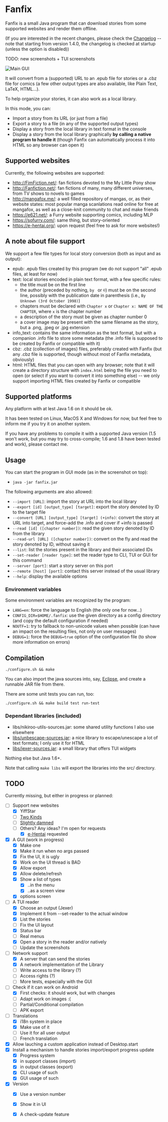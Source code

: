 # Fanfix

Fanfix is a small Java program that can download stories from some supported websites and render them offline.

(If you are interested in the recent changes, please check the [Changelog](changelog.md) -- note that starting from version 1.4.0, the changelog is checked at startup (unless the option is disabled))

TODO: new screenshots + TUI screenshots

![Main GUI](screenshots/fanfix-1.3.2.png?raw=true "Main GUI")

It will convert from a (supported) URL to an .epub file for stories or a .cbz file for comics (a few other output types are also available, like Plain Text, LaTeX, HTML...).

To help organize your stories, it can also work as a local library.

In this mode, you can:
- Import a story from its URL (or just from a file)
- Export a story to a file (in any of the supported output types)
- Display a story from the local library in text format in the console
- Display a story from the local library graphically **by calling a native program to handle it** (though Fanfix can automatically process it into HTML so any browser can open it)

## Supported websites

Currently, the following websites are supported:
- http://FimFiction.net/: fan fictions devoted to the My Little Pony show
- http://Fanfiction.net/: fan fictions of many, many different universes, from TV shows to novels to games
- http://mangafox.me/: a well filled repository of mangas, or, as their website states: most popular manga scanlations read online for free at mangafox, as well as a close-knit community to chat and make friends
- https://e621.net/: a Furry website supporting comics, including MLP
- https://sofurry.com/: same thing, but story-oriented
- https://e-hentai.org/: upon request (feel free to ask for more websites!)

## A note about file support

We support a few file types for local story conversion (both as input and as output):
- epub: .epub files created by this program (we do not support "all" .epub files, at least for now)
- text: local stories encoded in plain text format, with a few specific rules:
  - the title must be on the first line
  - the author (preceded by nothing, ```by ``` or ```©```) must be on the second line, possibly with the publication date in parenthesis (i.e., ```By Unknown (3rd October 1998)```)
  - chapters must be declared with ```Chapter x``` or ```Chapter x: NAME OF THE CHAPTER```, where ```x``` is the chapter number
  - a description of the story must be given as chapter number 0
  - a cover image may be present with the same filename as the story, but a .png, .jpeg or .jpg extension
- info_text: contains the same information as the text format, but with a companion .info file to store some metadata (the .info file is supposed to be created by Fanfix or compatible with it)
- cbz: .cbz (collection of images) files, preferably created with Fanfix (but any .cbz file is supported, though without most of Fanfix metadata, obviously)
- html: HTML files that you can open with any browser; note that it will create a directory structure with ```index.html``` being the file you need to open (or select if you want to convert it into something else) -- we only support importing HTML files created by Fanfix or compatible

## Supported platforms

Any platform with at lest Java 1.6 on it should be ok.

It has been tested on Linux, MacOS X and Windows for now, but feel free to inform me if you try it on another system.

If you have any problems to compile it with a supported Java version (1.5 won't work, but you may try to cross-compile; 1.6 and 1.8 have been tested and work), please contact me.

## Usage

You can start the program in GUI mode (as in the screenshot on top):
- ```java -jar fanfix.jar```


The following arguments are also allowed:
- ```--import [URL]```: import the story at URL into the local library
- ```--export [id] [output_type] [target]```: export the story denoted by ID to the target file
- ```--convert [URL] [output_type] [target] (+info)```: convert the story at URL into target, and force-add the .info and cover if +info is passed
- ```--read [id] ([chapter number])```: read the given story denoted by ID from the library
- ```--read-url [URL] ([chapter number])```: convert on the fly and read the story denoted by ID, without saving it
- ```--list```: list the stories present in the library and their associated IDs
- ```--set-reader [reader type]```: set the reader type to CLI, TUI or GUI for this command
- ```--server [port]```: start a story server on this port
- ```--remote [host] [port]```: contact this server instead of the usual library
- ```--help```: display the available options

### Environment variables

Some environment variables are recognized by the program:
- ```LANG=en```: force the language to English (the only one for now...)
- ```CONFIG_DIR=$HOME/.fanfix```: use the given directory as a config directory (and copy the default configuration if needed)
- ```NOUTF=1```: try to fallback to non-unicode values when possible (can have an impact on the resulting files, not only on user messages)
- ```DEBUG=1```: force the ```DEBUG=true``` option of the configuration file (to show more information on errors)

## Compilation

```./configure.sh && make```

You can also import the java sources into, say, [Eclipse](https://eclipse.org/), and create a runnable JAR file from there.

There are some unit tests you can run, too:

```./configure.sh && make build test run-test```

### Dependant libraries (included)

- libs/nikiroo-utils-sources.jar: some shared utility functions I also use elsewhere
- [libs/unbescape-sources.jar](https://github.com/unbescape/unbescape): a nice library to escape/unescape a lot of text formats; I only use it for HTML
- [libs/jexer-sources.jar](https://github.com/klamonte/jexer): a small library that offers TUI widgets

Nothing else but Java 1.6+.

Note that calling ```make libs``` will export the libraries into the src/ directory.

## TODO

Currently missing, but either in progress or planned:
- [ ] Support new websites
  - [x] YiffStar
  - [ ] [Two Kinds](http://twokinds.keenspot.com/)
  - [ ] [Slightly damned](http://www.sdamned.com/)
  - [ ] Others? Any ideas? I'm open for requests
    - [x] [e-Hentai](https://e-hentai.org/) requested
- [x] A GUI (work in progress)
  - [x] Make one
  - [x] Make it run when no args passed
  - [x] Fix the UI, it is ugly
  - [x] Work on the UI thread is BAD
  - [x] Allow export
  - [x] Allow delete/refresh
  - [x] Show a list of types
    - [x] ..in the menu
    - [x] ..as a screen view
  - [x] options screen
- [ ] A TUI reader
  - [x] Choose an output (Jexer)
  - [x] Implement it from --set-reader to the actual window
  - [x] List the stories
  - [ ] Fix the UI layout
  - [x] Status bar
  - [ ] Real menus
  - [x] Open a story in the reader and/or natively
  - [ ] Update the screenshots
- [ ] Network support
  - [x] A server that can send the stories
  - [x] A network implementation of the Library
  - [ ] Write access to the library (?)
  - [ ] Access rights (?)
  - [ ] More tests, especially with the GUI
- [ ] Check if it can work on Android
  - [x] First checks: it should work, but with changes
  - [ ] Adapt work on images :(
  - [ ] Partial/Conditional compilation
  - [ ] APK export
- [ ] Translations
  - [x] i18n system in place
  - [x] Make use of it
  - [ ] Use it for all user output
  - [ ] French translation
- [x] Allow lauching a custom application instead of Desktop.start
- [x] Install a mechanism to handle stories import/export progress update
  - [x] Progress system
  - [x] in support classes (import)
  - [x] in output classes (export)
  - [x] CLI usage of such
  - [x] GUI usage of such
- [x] Version
  - [x] Use a version number
  - [x] Show it in UI
  - [x] A check-update feature

